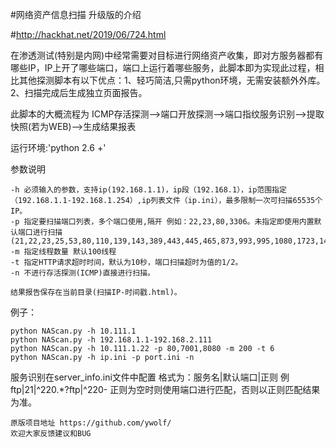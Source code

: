 #网络资产信息扫描
升级版的介绍

#http://hackhat.net/2019/06/724.html

 在渗透测试(特别是内网)中经常需要对目标进行网络资产收集，即对方服务器都有哪些IP，IP上开了哪些端口，端口上运行着哪些服务，此脚本即为实现此过程，相比其他探测脚本有以下优点：1、轻巧简洁,只需python环境，无需安装额外外库。2、扫描完成后生成独立页面报告。

此脚本的大概流程为 ICMP存活探测-->端口开放探测-->端口指纹服务识别-->提取快照(若为WEB)-->生成结果报表

运行环境:'python 2.6 +'

参数说明
```
-h 必须输入的参数，支持ip(192.168.1.1)，ip段（192.168.1），ip范围指定（192.168.1.1-192.168.1.254）,ip列表文件（ip.ini），最多限制一次可扫描65535个IP。
-p 指定要扫描端口列表，多个端口使用,隔开 例如：22,23,80,3306。未指定即使用内置默认端口进行扫描(21,22,23,25,53,80,110,139,143,389,443,445,465,873,993,995,1080,1723,1433,1521,3306,3389,3690,5432,5800,5900,6379,7001,8000,8001,8080,8081,8888,9200,9300,9080,9999,11211,27017)
-m 指定线程数量 默认100线程
-t 指定HTTP请求超时时间，默认为10秒，端口扫描超时为值的1/2。
-n 不进行存活探测(ICMP)直接进行扫描。

结果报告保存在当前目录(扫描IP-时间戳.html)。
```
例子：
```
python NAScan.py -h 10.111.1
python NAScan.py -h 192.168.1.1-192.168.2.111
python NAScan.py -h 10.111.1.22 -p 80,7001,8080 -m 200 -t 6
python NAScan.py -h ip.ini -p port.ini -n
```

服务识别在server_info.ini文件中配置
格式为：服务名|默认端口|正则 例 ftp|21|^220.*?ftp|^220-
正则为空时则使用端口进行匹配，否则以正则匹配结果为准。

```
原版项目地址 https://github.com/ywolf/
欢迎大家反馈建议和BUG
```
